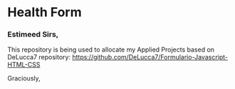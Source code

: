 # Health Form

### Estimeed Sirs,

This repository is being used to allocate my Applied Projects based on DeLucca7 repository: https://github.com/DeLucca7/Formulario-Javascript-HTML-CSS

Graciously,
